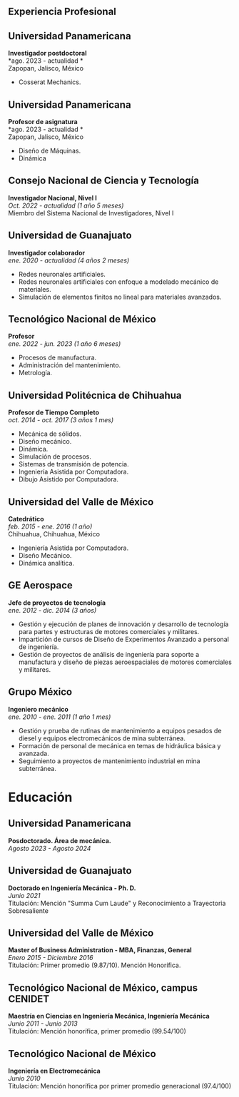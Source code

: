 ## Experiencia Profesional

## Universidad Panamericana
**Investigador postdoctoral**  
*ago. 2023 - actualidad *  
Zapopan, Jalisco, México  
- Cosserat Mechanics.

## Universidad Panamericana
**Profesor de asignatura**  
*ago. 2023 - actualidad *  
Zapopan, Jalisco, México  
- Diseño de Máquinas.  
- Dinámica

## Consejo Nacional de Ciencia y Tecnología
**Investigador Nacional, Nivel I**  
*Oct. 2022 - actualidad (1 año 5 meses)*  
Miembro del Sistema Nacional de Investigadores, Nivel I

## Universidad de Guanajuato
**Investigador colaborador**  
*ene. 2020 - actualidad (4 años 2 meses)*  
- Redes neuronales artificiales.  
- Redes neuronales artificiales con enfoque a modelado mecánico de materiales.  
- Simulación de elementos finitos no lineal para materiales avanzados.

## Tecnológico Nacional de México
**Profesor**  
*ene. 2022 - jun. 2023 (1 año 6 meses)*  
- Procesos de manufactura.  
- Administración del mantenimiento.  
- Metrología.

## Universidad Politécnica de Chihuahua
**Profesor de Tiempo Completo**  
*oct. 2014 - oct. 2017 (3 años 1 mes)*  
- Mecánica de sólidos.  
- Diseño mecánico.  
- Dinámica.  
- Simulación de procesos.  
- Sistemas de transmisión de potencia.  
- Ingeniería Asistida por Computadora.  
- Dibujo Asistido por Computadora.

## Universidad del Valle de México
**Catedrático**  
*feb. 2015 - ene. 2016 (1 año)*  
Chihuahua, Chihuahua, México  
- Ingeniería Asistida por Computadora.  
- Diseño Mecánico.  
- Dinámica analítica.

## GE Aerospace
**Jefe de proyectos de tecnología**  
*ene. 2012 - dic. 2014 (3 años)*  
- Gestión y ejecución de planes de innovación y desarrollo de tecnología para partes y estructuras de motores comerciales y militares.  
- Impartición de cursos de Diseño de Experimentos Avanzado a personal de ingeniería.  
- Gestión de proyectos de análisis de ingeniería para soporte a manufactura y diseño de piezas aeroespaciales de motores comerciales y militares.

## Grupo México
**Ingeniero mecánico**  
*ene. 2010 - ene. 2011 (1 año 1 mes)*  
- Gestión y prueba de rutinas de mantenimiento a equipos pesados de diesel y equipos electromecánicos de mina subterránea.  
- Formación de personal de mecánica en temas de hidráulica básica y avanzada.  
- Seguimiento a proyectos de mantenimiento industrial en mina subterránea.

# Educación

## Universidad Panamericana
**Posdoctorado. Área de mecánica.**  
*Agosto 2023 - Agosto 2024*

## Universidad de Guanajuato
**Doctorado en Ingeniería Mecánica - Ph. D.**  
*Junio 2021*  
Titulación: Mención "Summa Cum Laude" y Reconocimiento a Trayectoria Sobresaliente

## Universidad del Valle de México
**Master of Business Administration - MBA, Finanzas, General**  
*Enero 2015 - Diciembre 2016*  
Titulación: Primer promedio (9.87/10). Mención Honorífica.

## Tecnológico Nacional de México, campus CENIDET
**Maestría en Ciencias en Ingeniería Mecánica, Ingeniería Mecánica**  
*Junio 2011 - Junio 2013*  
Titulación: Mención honorífica, primer promedio (99.54/100)

## Tecnológico Nacional de México
**Ingeniería en Electromecánica**  
*Junio 2010*  
Titulación: Mención honorífica por primer promedio generacional (97.4/100)
